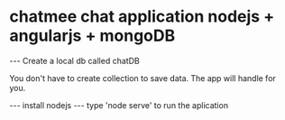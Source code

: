 # chatmee chat application nodejs + angularjs + mongoDB

--- Create a local db called chatDB

You don't have to create collection to save data. The app will handle for you. 

--- install nodejs
--- type 'node serve' to run the aplication